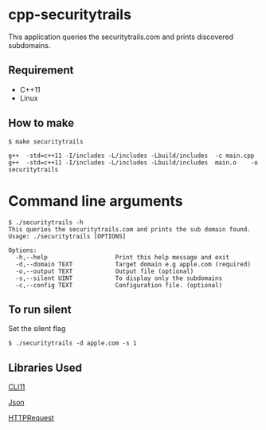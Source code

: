 # cpp-securitytrails

This application queries the securitytrails.com and prints discovered subdomains.
## Requirement
- C++11
- Linux

## How to make

```
$ make securitytrails

g++  -std=c++11 -I/includes -L/includes -Lbuild/includes  -c main.cpp
g++  -std=c++11 -I/includes -L/includes -Lbuild/includes  main.o    -o securitytrails
```

# Command line arguments

```
$ ./securitytrails -h
This queries the securitytrails.com and prints the sub domain found.
Usage: ./securitytrails [OPTIONS]

Options:
  -h,--help                   Print this help message and exit
  -d,--domain TEXT            Target domain e.g apple.com (required)
  -o,--output TEXT            Output file (optional)
  -s,--silent UINT            To display only the subdomains
  -c,--config TEXT            Configuration file. (optional)
```


## To run silent
Set the silent flag
```
$ ./securitytrails -d apple.com -s 1
```
## Libraries Used
[CLI11](https://github.com/CLIUtils/CLI11)

[Json](https://github.com/nlohmann/json)

[HTTPRequest](https://github.com/elnormous/HTTPRequest)
